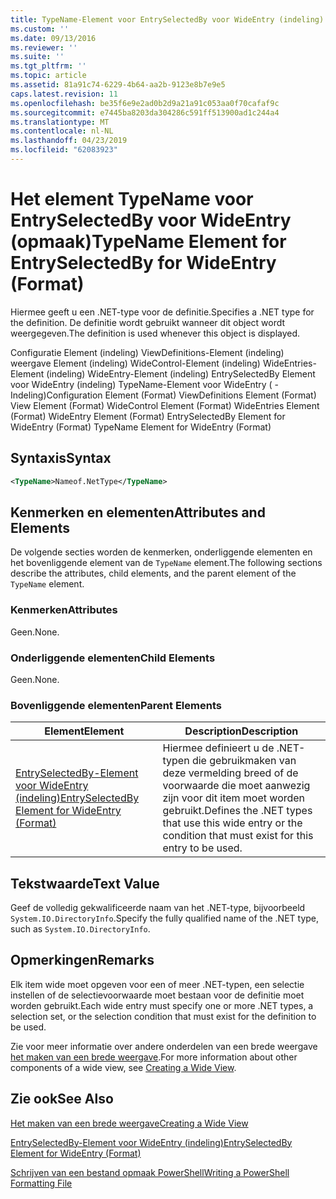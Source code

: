 ```yaml
---
title: TypeName-Element voor EntrySelectedBy voor WideEntry (indeling) | Microsoft Docs
ms.custom: ''
ms.date: 09/13/2016
ms.reviewer: ''
ms.suite: ''
ms.tgt_pltfrm: ''
ms.topic: article
ms.assetid: 81a91c74-6229-4b64-aa2b-9123e8b7e9e5
caps.latest.revision: 11
ms.openlocfilehash: be35f6e9e2ad0b2d9a21a91c053aa0f70cafaf9c
ms.sourcegitcommit: e7445ba8203da304286c591ff513900ad1c244a4
ms.translationtype: MT
ms.contentlocale: nl-NL
ms.lasthandoff: 04/23/2019
ms.locfileid: "62083923"
---
```

# <a name="typename-element-for-entryselectedby-for-wideentry-format"></a><span data-ttu-id="bdf7b-102">Het element TypeName voor EntrySelectedBy voor WideEntry (opmaak)</span><span class="sxs-lookup"><span data-stu-id="bdf7b-102">TypeName Element for EntrySelectedBy for WideEntry (Format)</span></span>

<span data-ttu-id="bdf7b-103">Hiermee geeft u een .NET-type voor de definitie.</span><span class="sxs-lookup"><span data-stu-id="bdf7b-103">Specifies a .NET type for the definition.</span></span> <span data-ttu-id="bdf7b-104">De definitie wordt gebruikt wanneer dit object wordt weergegeven.</span><span class="sxs-lookup"><span data-stu-id="bdf7b-104">The definition is used whenever this object is displayed.</span></span>

<span data-ttu-id="bdf7b-105">Configuratie Element (indeling) ViewDefinitions-Element (indeling) weergave Element (indeling) WideControl-Element (indeling) WideEntries-Element (indeling) WideEntry-Element (indeling) EntrySelectedBy Element voor WideEntry (indeling) TypeName-Element voor WideEntry ( -Indeling)</span><span class="sxs-lookup"><span data-stu-id="bdf7b-105">Configuration Element (Format) ViewDefinitions Element (Format) View Element (Format) WideControl Element (Format) WideEntries Element (Format) WideEntry Element (Format) EntrySelectedBy Element for WideEntry (Format) TypeName Element for WideEntry (Format)</span></span>

## <a name="syntax"></a><span data-ttu-id="bdf7b-106">Syntaxis</span><span class="sxs-lookup"><span data-stu-id="bdf7b-106">Syntax</span></span>

```xml
<TypeName>Nameof.NetType</TypeName>
```

## <a name="attributes-and-elements"></a><span data-ttu-id="bdf7b-107">Kenmerken en elementen</span><span class="sxs-lookup"><span data-stu-id="bdf7b-107">Attributes and Elements</span></span>

<span data-ttu-id="bdf7b-108">De volgende secties worden de kenmerken, onderliggende elementen en het bovenliggende element van de `TypeName` element.</span><span class="sxs-lookup"><span data-stu-id="bdf7b-108">The following sections describe the attributes, child elements, and the parent element of the `TypeName` element.</span></span>

### <a name="attributes"></a><span data-ttu-id="bdf7b-109">Kenmerken</span><span class="sxs-lookup"><span data-stu-id="bdf7b-109">Attributes</span></span>

<span data-ttu-id="bdf7b-110">Geen.</span><span class="sxs-lookup"><span data-stu-id="bdf7b-110">None.</span></span>

### <a name="child-elements"></a><span data-ttu-id="bdf7b-111">Onderliggende elementen</span><span class="sxs-lookup"><span data-stu-id="bdf7b-111">Child Elements</span></span>

<span data-ttu-id="bdf7b-112">Geen.</span><span class="sxs-lookup"><span data-stu-id="bdf7b-112">None.</span></span>

### <a name="parent-elements"></a><span data-ttu-id="bdf7b-113">Bovenliggende elementen</span><span class="sxs-lookup"><span data-stu-id="bdf7b-113">Parent Elements</span></span>

|<span data-ttu-id="bdf7b-114">Element</span><span class="sxs-lookup"><span data-stu-id="bdf7b-114">Element</span></span>|<span data-ttu-id="bdf7b-115">Description</span><span class="sxs-lookup"><span data-stu-id="bdf7b-115">Description</span></span>|
|-------------|-----------------|
|[<span data-ttu-id="bdf7b-116">EntrySelectedBy-Element voor WideEntry (indeling)</span><span class="sxs-lookup"><span data-stu-id="bdf7b-116">EntrySelectedBy Element for WideEntry (Format)</span></span>](./entryselectedby-element-for-wideentry-format.md)|<span data-ttu-id="bdf7b-117">Hiermee definieert u de .NET-typen die gebruikmaken van deze vermelding breed of de voorwaarde die moet aanwezig zijn voor dit item moet worden gebruikt.</span><span class="sxs-lookup"><span data-stu-id="bdf7b-117">Defines the .NET types that use this wide entry or the condition that must exist for this entry to be used.</span></span>|

## <a name="text-value"></a><span data-ttu-id="bdf7b-118">Tekstwaarde</span><span class="sxs-lookup"><span data-stu-id="bdf7b-118">Text Value</span></span>

<span data-ttu-id="bdf7b-119">Geef de volledig gekwalificeerde naam van het .NET-type, bijvoorbeeld `System.IO.DirectoryInfo`.</span><span class="sxs-lookup"><span data-stu-id="bdf7b-119">Specify the fully qualified name of the .NET type, such as `System.IO.DirectoryInfo`.</span></span>

## <a name="remarks"></a><span data-ttu-id="bdf7b-120">Opmerkingen</span><span class="sxs-lookup"><span data-stu-id="bdf7b-120">Remarks</span></span>

<span data-ttu-id="bdf7b-121">Elk item wide moet opgeven voor een of meer .NET-typen, een selectie instellen of de selectievoorwaarde moet bestaan voor de definitie moet worden gebruikt.</span><span class="sxs-lookup"><span data-stu-id="bdf7b-121">Each wide entry must specify one or more .NET types, a selection set, or the selection condition that must exist for the definition to be used.</span></span>

<span data-ttu-id="bdf7b-122">Zie voor meer informatie over andere onderdelen van een brede weergave [het maken van een brede weergave](./creating-a-wide-view.md).</span><span class="sxs-lookup"><span data-stu-id="bdf7b-122">For more information about other components of a wide view, see [Creating a Wide View](./creating-a-wide-view.md).</span></span>

## <a name="see-also"></a><span data-ttu-id="bdf7b-123">Zie ook</span><span class="sxs-lookup"><span data-stu-id="bdf7b-123">See Also</span></span>

[<span data-ttu-id="bdf7b-124">Het maken van een brede weergave</span><span class="sxs-lookup"><span data-stu-id="bdf7b-124">Creating a Wide View</span></span>](./creating-a-wide-view.md)

[<span data-ttu-id="bdf7b-125">EntrySelectedBy-Element voor WideEntry (indeling)</span><span class="sxs-lookup"><span data-stu-id="bdf7b-125">EntrySelectedBy Element for WideEntry (Format)</span></span>](./entryselectedby-element-for-wideentry-format.md)

[<span data-ttu-id="bdf7b-126">Schrijven van een bestand opmaak PowerShell</span><span class="sxs-lookup"><span data-stu-id="bdf7b-126">Writing a PowerShell Formatting File</span></span>](./writing-a-powershell-formatting-file.md)
